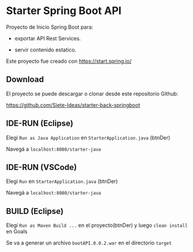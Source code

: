 # Starter Spring Boot API
Proyecto de Inicio Spring Boot para:

* exportar API Rest Services.

* servir contenido estatico.

Este proyecto fue creado con https://start.spring.io/ 

## Download
El proyecto se puede descargar o clonar desde este repositorio Github:

https://github.com/Siete-Ideas/starter-back-springboot

## IDE-RUN (Eclipse)
Elegí `Run as Java Application` en `StarterApplication.java` (btnDer)

Navegá a `localhost:8080/starter-java` 

## IDE-RUN (VSCode)
Elegí `Run` en `StarterApplication.java` (btnDer)

Navegá a `localhost:8080/starter-java` 

## BUILD (Eclipse)
Elegí `Run as Maven Build ...` en el proyecto(btnDer) y luego `clean install` en Goals

Se va a generar un archivo `bootAPI.0.0.2.war` en el directorio `target`